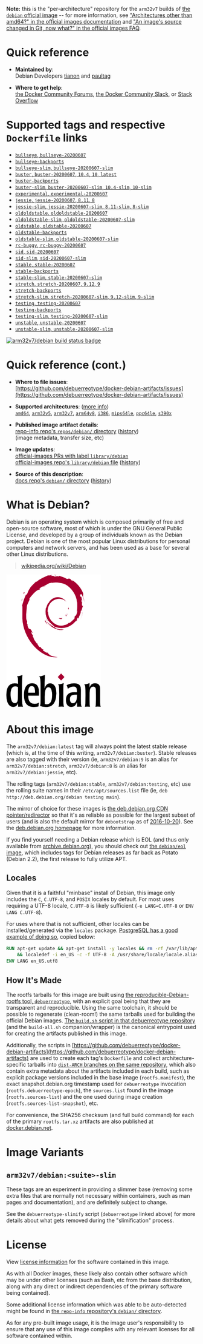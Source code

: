 <!--

********************************************************************************

WARNING:

    DO NOT EDIT "debian/README.md"

    IT IS AUTO-GENERATED

    (from the other files in "debian/" combined with a set of templates)

********************************************************************************

-->

**Note:** this is the "per-architecture" repository for the `arm32v7` builds of [the `debian` official image](https://hub.docker.com/_/debian) -- for more information, see ["Architectures other than amd64?" in the official images documentation](https://github.com/docker-library/official-images#architectures-other-than-amd64) and ["An image's source changed in Git, now what?" in the official images FAQ](https://github.com/docker-library/faq#an-images-source-changed-in-git-now-what).

# Quick reference

-	**Maintained by**:  
	Debian Developers [tianon](https://qa.debian.org/developer.php?login=tianon) and [paultag](https://qa.debian.org/developer.php?login=paultag)

-	**Where to get help**:  
	[the Docker Community Forums](https://forums.docker.com/), [the Docker Community Slack](https://dockr.ly/slack), or [Stack Overflow](https://stackoverflow.com/search?tab=newest&q=docker)

# Supported tags and respective `Dockerfile` links

-	[`bullseye`, `bullseye-20200607`](https://github.com/debuerreotype/docker-debian-artifacts/blob/c65e5ce421df2289f584428045b62338b9a61c45/bullseye/Dockerfile)
-	[`bullseye-backports`](https://github.com/debuerreotype/docker-debian-artifacts/blob/c65e5ce421df2289f584428045b62338b9a61c45/bullseye/backports/Dockerfile)
-	[`bullseye-slim`, `bullseye-20200607-slim`](https://github.com/debuerreotype/docker-debian-artifacts/blob/c65e5ce421df2289f584428045b62338b9a61c45/bullseye/slim/Dockerfile)
-	[`buster`, `buster-20200607`, `10.4`, `10`, `latest`](https://github.com/debuerreotype/docker-debian-artifacts/blob/c65e5ce421df2289f584428045b62338b9a61c45/buster/Dockerfile)
-	[`buster-backports`](https://github.com/debuerreotype/docker-debian-artifacts/blob/c65e5ce421df2289f584428045b62338b9a61c45/buster/backports/Dockerfile)
-	[`buster-slim`, `buster-20200607-slim`, `10.4-slim`, `10-slim`](https://github.com/debuerreotype/docker-debian-artifacts/blob/c65e5ce421df2289f584428045b62338b9a61c45/buster/slim/Dockerfile)
-	[`experimental`, `experimental-20200607`](https://github.com/debuerreotype/docker-debian-artifacts/blob/c65e5ce421df2289f584428045b62338b9a61c45/experimental/Dockerfile)
-	[`jessie`, `jessie-20200607`, `8.11`, `8`](https://github.com/debuerreotype/docker-debian-artifacts/blob/c65e5ce421df2289f584428045b62338b9a61c45/jessie/Dockerfile)
-	[`jessie-slim`, `jessie-20200607-slim`, `8.11-slim`, `8-slim`](https://github.com/debuerreotype/docker-debian-artifacts/blob/c65e5ce421df2289f584428045b62338b9a61c45/jessie/slim/Dockerfile)
-	[`oldoldstable`, `oldoldstable-20200607`](https://github.com/debuerreotype/docker-debian-artifacts/blob/c65e5ce421df2289f584428045b62338b9a61c45/oldoldstable/Dockerfile)
-	[`oldoldstable-slim`, `oldoldstable-20200607-slim`](https://github.com/debuerreotype/docker-debian-artifacts/blob/c65e5ce421df2289f584428045b62338b9a61c45/oldoldstable/slim/Dockerfile)
-	[`oldstable`, `oldstable-20200607`](https://github.com/debuerreotype/docker-debian-artifacts/blob/c65e5ce421df2289f584428045b62338b9a61c45/oldstable/Dockerfile)
-	[`oldstable-backports`](https://github.com/debuerreotype/docker-debian-artifacts/blob/c65e5ce421df2289f584428045b62338b9a61c45/oldstable/backports/Dockerfile)
-	[`oldstable-slim`, `oldstable-20200607-slim`](https://github.com/debuerreotype/docker-debian-artifacts/blob/c65e5ce421df2289f584428045b62338b9a61c45/oldstable/slim/Dockerfile)
-	[`rc-buggy`, `rc-buggy-20200607`](https://github.com/debuerreotype/docker-debian-artifacts/blob/c65e5ce421df2289f584428045b62338b9a61c45/rc-buggy/Dockerfile)
-	[`sid`, `sid-20200607`](https://github.com/debuerreotype/docker-debian-artifacts/blob/c65e5ce421df2289f584428045b62338b9a61c45/sid/Dockerfile)
-	[`sid-slim`, `sid-20200607-slim`](https://github.com/debuerreotype/docker-debian-artifacts/blob/c65e5ce421df2289f584428045b62338b9a61c45/sid/slim/Dockerfile)
-	[`stable`, `stable-20200607`](https://github.com/debuerreotype/docker-debian-artifacts/blob/c65e5ce421df2289f584428045b62338b9a61c45/stable/Dockerfile)
-	[`stable-backports`](https://github.com/debuerreotype/docker-debian-artifacts/blob/c65e5ce421df2289f584428045b62338b9a61c45/stable/backports/Dockerfile)
-	[`stable-slim`, `stable-20200607-slim`](https://github.com/debuerreotype/docker-debian-artifacts/blob/c65e5ce421df2289f584428045b62338b9a61c45/stable/slim/Dockerfile)
-	[`stretch`, `stretch-20200607`, `9.12`, `9`](https://github.com/debuerreotype/docker-debian-artifacts/blob/c65e5ce421df2289f584428045b62338b9a61c45/stretch/Dockerfile)
-	[`stretch-backports`](https://github.com/debuerreotype/docker-debian-artifacts/blob/c65e5ce421df2289f584428045b62338b9a61c45/stretch/backports/Dockerfile)
-	[`stretch-slim`, `stretch-20200607-slim`, `9.12-slim`, `9-slim`](https://github.com/debuerreotype/docker-debian-artifacts/blob/c65e5ce421df2289f584428045b62338b9a61c45/stretch/slim/Dockerfile)
-	[`testing`, `testing-20200607`](https://github.com/debuerreotype/docker-debian-artifacts/blob/c65e5ce421df2289f584428045b62338b9a61c45/testing/Dockerfile)
-	[`testing-backports`](https://github.com/debuerreotype/docker-debian-artifacts/blob/c65e5ce421df2289f584428045b62338b9a61c45/testing/backports/Dockerfile)
-	[`testing-slim`, `testing-20200607-slim`](https://github.com/debuerreotype/docker-debian-artifacts/blob/c65e5ce421df2289f584428045b62338b9a61c45/testing/slim/Dockerfile)
-	[`unstable`, `unstable-20200607`](https://github.com/debuerreotype/docker-debian-artifacts/blob/c65e5ce421df2289f584428045b62338b9a61c45/unstable/Dockerfile)
-	[`unstable-slim`, `unstable-20200607-slim`](https://github.com/debuerreotype/docker-debian-artifacts/blob/c65e5ce421df2289f584428045b62338b9a61c45/unstable/slim/Dockerfile)

[![arm32v7/debian build status badge](https://img.shields.io/jenkins/s/https/doi-janky.infosiftr.net/job/multiarch/job/arm32v7/job/debian.svg?label=arm32v7/debian%20%20build%20job)](https://doi-janky.infosiftr.net/job/multiarch/job/arm32v7/job/debian/)

# Quick reference (cont.)

-	**Where to file issues**:  
	[https://github.com/debuerreotype/docker-debian-artifacts/issues](https://github.com/debuerreotype/docker-debian-artifacts/issues)

-	**Supported architectures**: ([more info](https://github.com/docker-library/official-images#architectures-other-than-amd64))  
	[`amd64`](https://hub.docker.com/r/amd64/debian/), [`arm32v5`](https://hub.docker.com/r/arm32v5/debian/), [`arm32v7`](https://hub.docker.com/r/arm32v7/debian/), [`arm64v8`](https://hub.docker.com/r/arm64v8/debian/), [`i386`](https://hub.docker.com/r/i386/debian/), [`mips64le`](https://hub.docker.com/r/mips64le/debian/), [`ppc64le`](https://hub.docker.com/r/ppc64le/debian/), [`s390x`](https://hub.docker.com/r/s390x/debian/)

-	**Published image artifact details**:  
	[repo-info repo's `repos/debian/` directory](https://github.com/docker-library/repo-info/blob/master/repos/debian) ([history](https://github.com/docker-library/repo-info/commits/master/repos/debian))  
	(image metadata, transfer size, etc)

-	**Image updates**:  
	[official-images PRs with label `library/debian`](https://github.com/docker-library/official-images/pulls?q=label%3Alibrary%2Fdebian)  
	[official-images repo's `library/debian` file](https://github.com/docker-library/official-images/blob/master/library/debian) ([history](https://github.com/docker-library/official-images/commits/master/library/debian))

-	**Source of this description**:  
	[docs repo's `debian/` directory](https://github.com/docker-library/docs/tree/master/debian) ([history](https://github.com/docker-library/docs/commits/master/debian))

# What is Debian?

Debian is an operating system which is composed primarily of free and open-source software, most of which is under the GNU General Public License, and developed by a group of individuals known as the Debian project. Debian is one of the most popular Linux distributions for personal computers and network servers, and has been used as a base for several other Linux distributions.

> [wikipedia.org/wiki/Debian](https://en.wikipedia.org/wiki/Debian)

![logo](https://raw.githubusercontent.com/docker-library/docs/b449be7df57e9ed9086bb5821bfb5d6cdc5d67a4/debian/logo.png)

# About this image

The `arm32v7/debian:latest` tag will always point the latest stable release (which is, at the time of this writing, `arm32v7/debian:buster`). Stable releases are also tagged with their version (ie, `arm32v7/debian:9` is an alias for `arm32v7/debian:stretch`, `arm32v7/debian:8` is an alias for `arm32v7/debian:jessie`, etc).

The rolling tags (`arm32v7/debian:stable`, `arm32v7/debian:testing`, etc) use the rolling suite names in their `/etc/apt/sources.list` file (ie, `deb http://deb.debian.org/debian testing main`).

The mirror of choice for these images is [the deb.debian.org CDN pointer/redirector](https://deb.debian.org) so that it's as reliable as possible for the largest subset of users (and is also the default mirror for `debootstrap` as of [2016-10-20](https://anonscm.debian.org/cgit/d-i/debootstrap.git/commit/?id=9e8bc60ad1ccf3a25ce7890526b70059f3e770de)). See the [deb.debian.org homepage](https://deb.debian.org) for more information.

If you find yourself needing a Debian release which is EOL (and thus only available from [archive.debian.org](http://archive.debian.org)), you should check out [the `debian/eol` image](https://hub.docker.com/r/debian/eol/), which includes tags for Debian releases as far back as Potato (Debian 2.2), the first release to fully utilize APT.

## Locales

Given that it is a faithful "minbase" install of Debian, this image only includes the `C`, `C.UTF-8`, and `POSIX` locales by default. For most uses requiring a UTF-8 locale, `C.UTF-8` is likely sufficient (`-e LANG=C.UTF-8` or `ENV LANG C.UTF-8`).

For uses where that is not sufficient, other locales can be installed/generated via the `locales` package. [PostgreSQL has a good example of doing so](https://github.com/docker-library/postgres/blob/69bc540ecfffecce72d49fa7e4a46680350037f9/9.6/Dockerfile#L21-L24), copied below:

```dockerfile
RUN apt-get update && apt-get install -y locales && rm -rf /var/lib/apt/lists/* \
	&& localedef -i en_US -c -f UTF-8 -A /usr/share/locale/locale.alias en_US.UTF-8
ENV LANG en_US.utf8
```

## How It's Made

The rootfs tarballs for this image are built using [the reproducible-Debian-rootfs tool, `debuerreotype`](https://github.com/debuerreotype/debuerreotype), with an explicit goal being that they are transparent and reproducible. Using the same toolchain, it should be possible to regenerate (clean-room!) the same tarballs used for building the official Debian images. [The `build.sh` script in that debuerreotype repository](https://github.com/debuerreotype/debuerreotype/blob/master/build.sh) (and the `build-all.sh` companion/wrapper) is the canonical entrypoint used for creating the artifacts published in this image.

Additionally, the scripts in [https://github.com/debuerreotype/docker-debian-artifacts](https://github.com/debuerreotype/docker-debian-artifacts) are used to create each tag's `Dockerfile` and collect architecture-specific tarballs into [`dist-ARCH` branches on the same repository](https://github.com/debuerreotype/docker-debian-artifacts/branches), which also contain extra metadata about the artifacts included in each build, such as explicit package versions included in the base image (`rootfs.manifest`), the exact snapshot.debian.org timestamp used for `debuerreotype` invocation (`rootfs.debuerreotype-epoch`), the `sources.list` found in the image (`rootfs.sources-list`) and the one used during image creation (`rootfs.sources-list-snapshot`), etc.

For convenience, the SHA256 checksum (and full build command) for each of the primary `rootfs.tar.xz` artifacts are also published at [docker.debian.net](https://docker.debian.net/).

# Image Variants

## `arm32v7/debian:<suite>-slim`

These tags are an experiment in providing a slimmer base (removing some extra files that are normally not necessary within containers, such as man pages and documentation), and are definitely subject to change.

See the `debuerreotype-slimify` script (`debuerreotype` linked above) for more details about what gets removed during the "slimification" process.

# License

View [license information](https://www.debian.org/social_contract#guidelines) for the software contained in this image.

As with all Docker images, these likely also contain other software which may be under other licenses (such as Bash, etc from the base distribution, along with any direct or indirect dependencies of the primary software being contained).

Some additional license information which was able to be auto-detected might be found in [the `repo-info` repository's `debian/` directory](https://github.com/docker-library/repo-info/tree/master/repos/debian).

As for any pre-built image usage, it is the image user's responsibility to ensure that any use of this image complies with any relevant licenses for all software contained within.
